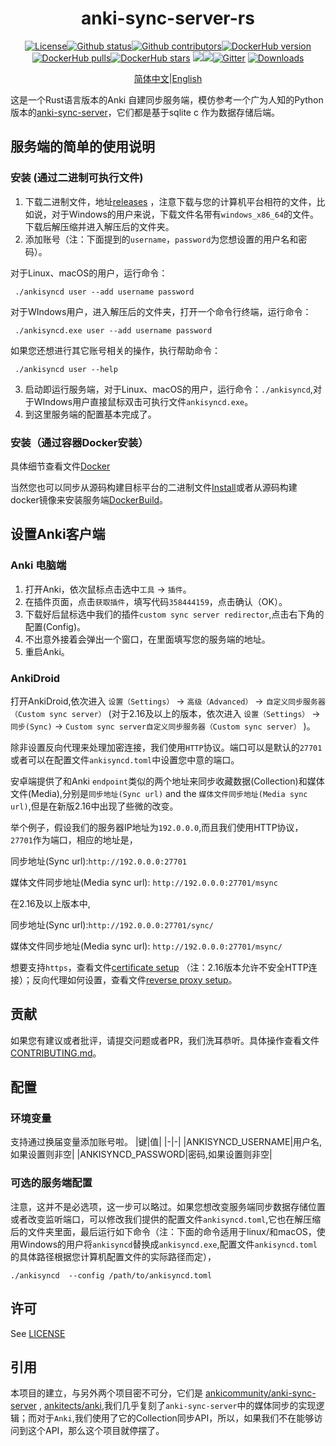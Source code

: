 <div align="center">

# anki-sync-server-rs

[![License](https://img.shields.io/github/license/ankicommunity/anki-sync-server-rs)](https://github.com/ankicommunity/anki-sync-server-rs/blob/master/LINCENSE)[![Github status](https://img.shields.io/github/checks-status/ankicommunity/anki-sync-server-rs/master?label=github%20status)](https://github.com/ankicommunity/anki-sync-server-rs/actions)[![Github contributors](https://img.shields.io/github/contributors/ankicommunity/anki-sync-server-rs?label=github%20contributors)](https://github.com/ankicommunity/anki-sync-server-rs/graphs/contributors)[![DockerHub version](https://img.shields.io/docker/v/ankicommunity/anki-sync-server-rs?label=dockerhub%20version&sort=date)](https://hub.docker.com/repository/docker/ankicommunity/anki-sync-server-rs)[![DockerHub pulls](https://img.shields.io/docker/pulls/ankicommunity/anki-sync-server-rs)](https://hub.docker.com/repository/docker/ankicommunity/anki-sync-server-rs)[![DockerHub stars](https://img.shields.io/docker/stars/ankicommunity/anki-sync-server-rs)](https://hub.docker.com/repository/docker/ankicommunity/anki-sync-server-rs)
[![](https://img.shields.io/github/v/release/ankicommunity/anki-sync-server-rs)](https://github.com/ankicommunity/anki-sync-server-rs/releases/latest)[![](https://img.shields.io/github/last-commit/ankicommunity/anki-sync-server-rs)]()[![Gitter](https://badges.gitter.im/ankicommunity/community.svg)](https://gitter.im/ankicommunity/community?utm_source=badge&utm_medium=badge&utm_campaign=pr-badge)
[![Downloads](https://img.shields.io/github/downloads/ankicommunity/anki-sync-server-rs/total?label=Release%20Download)](https://github.com/ankicommunity/anki-sync-server-rs/releases/latest)

[简体中文](README_CN.md)|[English](README.md)
</div>

这是一个Rust语言版本的Anki 自建同步服务端，模仿参考一个广为人知的Python版本的[anki-sync-server](https://github.com/ankicommunity/anki-sync-server)，它们都是基于sqlite c 作为数据存储后端。

## 服务端的简单的使用说明
### 安装 (通过二进制可执行文件)
1. 下载二进制文件，地址[releases](https://github.com/ankicommunity/anki-sync-server-rs/releases) ，注意下载与您的计算机平台相符的文件，比如说，对于Windows的用户来说，下载文件名带有`windows_x86_64`的文件。下载后解压缩并进入解压后的文件夹。
2. 添加账号（注：下面提到的`username`，`password`为您想设置的用户名和密码）。

对于Linux、macOS的用户，运行命令：
```
 ./ankisyncd user --add username password
```
对于WIndows用户，进入解压后的文件夹，打开一个命令行终端，运行命令：
```
 ./ankisyncd.exe user --add username password
```
如果您还想进行其它账号相关的操作，执行帮助命令：
```
 ./ankisyncd user --help
```
3. 启动即运行服务端，对于Linux、macOS的用户，运行命令：`./ankisyncd`,对于WIndows用户直接鼠标双击可执行文件`ankisyncd.exe`。
4. 到这里服务端的配置基本完成了。
### 安装（通过容器Docker安装）
具体细节查看文件[Docker](docs/CONTAINER.md)

当然您也可以同步从源码构建目标平台的二进制文件[Install](docs/INSTALL.md)或者从源码构建docker镜像来安装服务端[DockerBuild](docs/CONTAINER.md)。
## 设置Anki客户端
### Anki 电脑端
1. 打开Anki，依次鼠标点击选中`工具` -> `插件`。
2. 在插件页面，点击`获取插件`，填写代码`358444159`，点击确认（OK）。
3. 下载好后鼠标选中我们的插件`custom sync server redirector`,点击右下角的配置(Config)。
4. 不出意外接着会弹出一个窗口，在里面填写您的服务端的地址。
5. 重启Anki。

### AnkiDroid
打开AnkiDroid,依次进入 `设置（Settings）` -> `高级（Advanced）` -> `自定义同步服务器（Custom sync server）` (对于2.16及以上的版本，依次进入 `设置（Settings）` -> `同步(Sync)` -> `Custom sync server自定义同步服务器（Custom sync server）` )。

除非设置反向代理来处理加密连接，我们使用`HTTP`协议。端口可以是默认的`27701`或者可以在配置文件`ankisyncd.toml`中设置您中意的端口。

安卓端提供了和Anki `endpoint`类似的两个地址来同步收藏数据(Collection)和媒体文件(Media),分别是`同步地址(Sync url)` and the `媒体文件同步地址(Media sync url)`,但是在新版2.16中出现了些微的改变。

举个例子，假设我们的服务器IP地址为``192.0.0.0``,而且我们使用HTTP协议，`27701`作为端口，相应的地址是，

同步地址(Sync url):`http://192.0.0.0:27701`

媒体文件同步地址(Media sync url): `http://192.0.0.0:27701/msync`

在2.16及以上版本中,

同步地址(Sync url):`http://192.0.0.0:27701/sync/`

媒体文件同步地址(Media sync url): `http://192.0.0.0:27701/msync/`

想要支持`https`，查看文件[certificate setup](docs/CERTS.md) （注：2.16版本允许不安全HTTP连接）；反向代理如何设置，查看文件[reverse proxy setup](docs/REVERSE_PROXY.md)。

## 贡献
如果您有建议或者批评，请提交问题或者PR，我们洗耳恭听。具体操作查看文件[CONTRIBUTING.md](CONTRIBUTING.md)。
## 配置
### 环境变量
支持通过换届变量添加账号啦。
|键|值|
|-|-|
|ANKISYNCD_USERNAME|用户名,如果设置则非空|
|ANKISYNCD_PASSWORD|密码,如果设置则非空|
### 可选的服务端配置
注意，这并不是必选项，这一步可以略过。如果您想改变服务端同步数据存储位置或者改变监听端口，可以修改我们提供的配置文件`ankisyncd.toml`,它也在解压缩后的文件夹里面，最后运行如下命令（注：下面的命令适用于linux/和macOS，使用Windows的用户将`ankisyncd`替换成`ankisyncd.exe`,配置文件`ankisyncd.toml`的具体路径根据您计算机配置文件的实际路径而定），
```
./ankisyncd  --config /path/to/ankisyncd.toml
```

## 许可
See [LICENSE](LICENSE)

## 引用
本项目的建立，与另外两个项目密不可分，它们是 [ankicommunity/anki-sync-server](https://github.com/ankicommunity/anki-sync-server) ,
[ankitects/anki](https://github.com/ankitects/anki),我们几乎复刻了`anki-sync-server`中的媒体同步的实现逻辑；而对于`Anki`,我们使用了它的Collection同步API，所以，如果我们不在能够访问到这个API，那么这个项目就停摆了。

